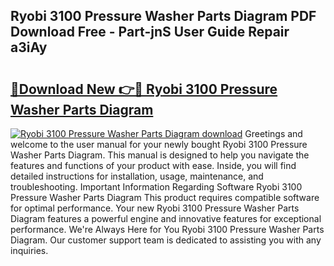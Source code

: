 ## Ryobi 3100 Pressure Washer Parts Diagram PDF Download Free - Part-jnS User Guide Repair a3iAy

# <h2><a href="http://dfsk031.blite.top/?on=Ryobi+3100+Pressure+Washer+Parts+Diagram">🔗Download New 👉🔴 Ryobi 3100 Pressure Washer Parts Diagram</a></h2>

[![Ryobi 3100 Pressure Washer Parts Diagram download](https://i.imgur.com/lujVjoI.png)](http://dfsk031.blite.top/?on=Ryobi+3100+Pressure+Washer+Parts+Diagram)
Greetings and welcome to the user manual for your newly bought Ryobi 3100 Pressure Washer Parts Diagram. This manual is designed to help you navigate the features and functions of your product with ease. Inside, you will find detailed instructions for installation, usage, maintenance, and troubleshooting. Important Information Regarding Software Ryobi 3100 Pressure Washer Parts Diagram This product requires compatible software for optimal performance. Your new Ryobi 3100 Pressure Washer Parts Diagram features a powerful engine and innovative features for exceptional performance. We're Always Here for You Ryobi 3100 Pressure Washer Parts Diagram. Our customer support team is dedicated to assisting you with any inquiries.
